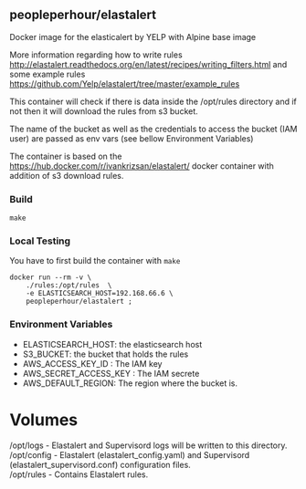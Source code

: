 ## peopleperhour/elastalert ##

Docker image for the elasticalert by YELP with Alpine base image

More information regarding how to write rules http://elastalert.readthedocs.org/en/latest/recipes/writing_filters.html
and some example rules https://github.com/Yelp/elastalert/tree/master/example_rules

This container will check if there is data inside the /opt/rules directory and if not then it will download the rules from s3 bucket.

The name of the bucket as well as the credentials to access the bucket (IAM user) are passed as env vars (see bellow Environment Variables)

The container is based on the https://hub.docker.com/r/ivankrizsan/elastalert/ docker container with addition of s3 download rules.

### Build

```
make
```

### Local Testing
You have to first build the container with `make`

```
docker run --rm -v \
    ./rules:/opt/rules  \
    -e ELASTICSEARCH_HOST=192.168.66.6 \
    peopleperhour/elastalert ;
```

### Environment Variables
- ELASTICSEARCH_HOST: the elasticsearch host
- S3_BUCKET: the bucket that holds the rules
- AWS_ACCESS_KEY_ID : The IAM key
- AWS_SECRET_ACCESS_KEY : The IAM secrete 
- AWS_DEFAULT_REGION: The region where the bucket is.

# Volumes
/opt/logs       - Elastalert and Supervisord logs will be written to this directory.<br/>
/opt/config     - Elastalert (elastalert_config.yaml) and Supervisord (elastalert_supervisord.conf) configuration files.<br/>
/opt/rules      - Contains Elastalert rules.<br/>

